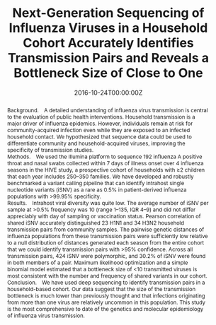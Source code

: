 ---
title: "Next-Generation Sequencing of Influenza Viruses in a Household Cohort Accurately Identifies Transmission Pairs and Reveals a Bottleneck Size of Close to One"
authors:
- Ryan-Malosh
date: "2016-10-24T00:00:00Z"
doi: "https://doi.org/10.1093/ofid/ofw194.121"

# Schedule page publish date (NOT publication's date).
publishDate: "2020-08-18T00:00:00Z"

# Publication type.
# Legend: 0 = Uncategorized; 1 = Conference paper; 2 = Journal article;
# 3 = Preprint / Working Paper; 4 = Report; 5 = Book; 6 = Book section;
# 7 = Thesis; 8 = Patent
publication_types: ["2"]

# Publication name and optional abbreviated publication name.
publication: Open Forum Infectious Diseases
publication_short: Open Forum Infect Dis

abstract: "Background. A detailed understanding of influenza virus transmission is central to the evaluation of public health interventions. Household transmission is a major driver of influenza epidemics. However, individuals remain at risk for community-acquired infection even while they are exposed to an infected household contact. We hypothesized that sequence data could be used to differentiate community and household-acquired viruses, improving the specificity of transmission studies.


Methods. We used the Illumina platform to sequence 192 influenza A positive throat and nasal swabs collected within 7 days of illness onset over 4 influenza seasons in the HIVE study, a prospective cohort of households with ≥2 children that each year includes 250–350 families. We have developed and robustly benchmarked a variant calling pipeline that can identify intrahost single nucleotide variants (iSNV) as a rare as 0.5% in patient-derived influenza populations with >99.95% specificity.


Results. Intrahost viral diversity was quite low. The average number of iSNV per sample at >0.5% frequency was 10 (range 1–135, IQR 4–9) and did not differ appreciably with day of sampling or vaccination status. Pearson correlation of shared iSNV accurately distinguished 23 H1N1 and 34 H3N2 household transmission pairs from community samples. The pairwise genetic distances of influenza populations from these transmission pairs were sufficiently low relative to a null distribution of distances generated each season from the entire cohort that we could identify transmission pairs with >95% confidence. Across all transmission pairs, 424 iSNV were polymorphic, and 30.2% of iSNV were found in both members of a pair. Maximum likelihood optimization and a simple binomial model estimated that a bottleneck size of <10 transmitted viruses is most consistent with the number and frequency of shared variants in our cohort.


Conclusion. We have used deep sequencing to identify transmission pairs in a household-based cohort. Our data suggest that the size of the transmission bottleneck is much lower than previously thought and that infections originating from more than one virus are relatively uncommon in this population. This study is the most comprehensive to date of the genetics and molecular epidemiology of influenza virus transmission."

# Summary. An optional shortened abstract.
# summary: Lorem ipsum dolor sit amet, consectetur adipiscing elit. Duis posuere tellus ac convallis placerat. Proin tincidunt magna sed ex sollicitudin condimentum.

tags:
- Orthomyxoviridae
- Massively-parallel genome sequencing

featured: false

links:
- name: Online Access
  url: https://academic.oup.com/ofid/article/3/suppl_1/1741/2637597
# url_pdf: 
# url_code: '#'
# url_dataset: '#'
# url_poster: '#'
# url_project: ''
# url_slides: ''
# url_source: '#'
# url_video: '#'

# Featured image
# To use, add an image named `featured.jpg/png` to your page's folder. 
# image:
#   caption: ''
#   focal_point: ""
#   preview_only: false

# Associated Projects (optional).
#   Associate this publication with one or more of your projects.
#   Simply enter your project's folder or file name without extension.
#   E.g. `internal-project` references `content/project/internal-project/index.md`.
#   Otherwise, set `projects: []`.
# projects: 

# Slides (optional).
#   Associate this publication with Markdown slides.
#   Simply enter your slide deck's filename without extension.
#   E.g. `slides: "example"` references `content/slides/example/index.md`.
#   Otherwise, set `slides: ""`.
slides: ""
---